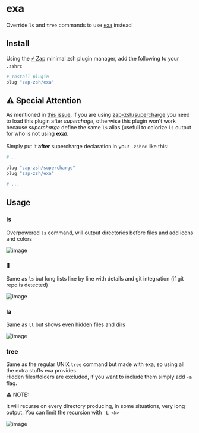 # exa
Override `ls` and `tree` commands to use [exa](https://github.com/ogham/exa) instead

## Install
Using the [:zap: Zap](https://www.zapzsh.org/) minimal zsh plugin manager, add the following to your `.zshrc`

```sh
# Install plugin
plug "zap-zsh/exa"
```

## ⚠️ Special Attention
As mentioned in [this issue](https://github.com/zap-zsh/exa/issues/3), if you are using [zap-zsh/supercharge](https://github.com/zap-zsh/supercharge) you need to load this plugin after *superchage*, otherwise this plugin won't work because *supercharge* define the same `ls` alias (usefull to colorize `ls` output for who is not using **exa**).<BR><BR>
Simply put it **after** supercharge declaration in your `.zshrc` like this:

```sh
# ...

plug "zap-zsh/supercharge"
plug "zap-zsh/exa"

# ...
```

## Usage

### ls
Overpowered `ls` command, will output directories before files and add icons and colors

![image](https://user-images.githubusercontent.com/82162277/204244524-c4fb688f-29c7-4733-a066-b68913ef4e8c.png)

### ll
Same as `ls` but long lists line by line with details and git integration (if git repo is detected)

![image](https://user-images.githubusercontent.com/82162277/204245872-74081ffc-e8cd-4336-80e9-e5fe30986336.png)

### la
Same as `ll` but shows even hidden files and dirs

![image](https://user-images.githubusercontent.com/82162277/204246249-60dc5805-705e-4e20-a1cf-88889b3dd571.png)

### tree
Same as the regular UNIX `tree` command but made with exa, so using all the extra stuffs exa provides.<BR>
Hidden files/folders are excluded, if you want to include them simply add `-a` flag.

⚠️ NOTE:

It will recurse on every directory producing, in some situations, very long output. You can limit the recursion with `-L <N>`

![image](https://user-images.githubusercontent.com/82162277/204248408-f127ceb2-e739-468e-94e5-b46f9494a041.png)
